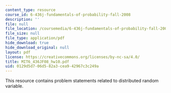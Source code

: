 ```yaml
---
content_type: resource
course_id: 6-436j-fundamentals-of-probability-fall-2008
description: ''
file: null
file_location: /coursemedia/6-436j-fundamentals-of-probability-fall-2008/0129d5d706d582a3cea942967c3c249a_MIT6_436JF08_hw10.pdf
file_size: null
file_type: application/pdf
hide_download: true
hide_download_original: null
layout: pdf
license: https://creativecommons.org/licenses/by-nc-sa/4.0/
title: MIT6_436JF08_hw10.pdf
uid: 0129d5d7-06d5-82a3-cea9-42967c3c249a
---
```

This resource contains problem statements related to distributed random variable.